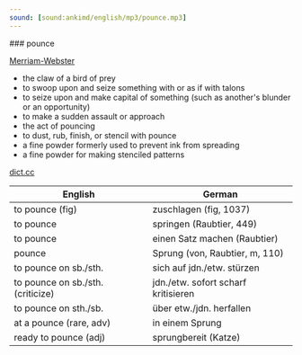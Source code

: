 ```yaml
---
sound: [sound:ankimd/english/mp3/pounce.mp3]
---
```


\### pounce

[Merriam-Webster](https://www.merriam-webster.com/dictionary/pounce)

- the claw of a bird of prey
- to swoop upon and seize something with or as if with talons
- to seize upon and make capital of something (such as another's blunder or an opportunity)
- to make a sudden assault or approach
- the act of pouncing
- to dust, rub, finish, or stencil with pounce
- a fine powder formerly used to prevent ink from spreading
- a fine powder for making stenciled patterns

[dict.cc](https://www.dict.cc/pounce)

| English        | German       |
| -------------- | ------------ |
| to pounce (fig) | zuschlagen (fig, 1037) |
| to pounce | springen (Raubtier, 449) |
| to pounce | einen Satz machen (Raubtier) |
| pounce | Sprung (von, Raubtier, m, 110) |
| to pounce on sb./sth. | sich auf jdn./etw. stürzen |
| to pounce on sb./sth. (criticize) | jdn./etw. sofort scharf kritisieren |
| to pounce on sth./sb. | über etw./jdn. herfallen |
| at a pounce (rare, adv) | in einem Sprung |
| ready to pounce (adj) | sprungbereit (Katze) |
